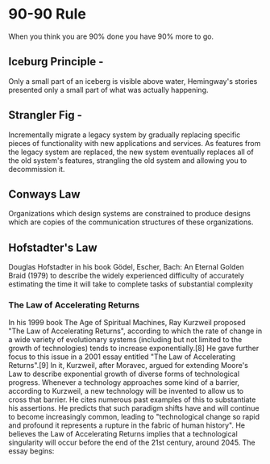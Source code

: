# 90-90 Rule 
When you think you are 90% done you have 90% more to go.

## Iceburg Principle - 
Only a small part of an iceberg is visible above water, Hemingway's stories presented only a small part of what was actually happening.

## Strangler Fig - 
Incrementally migrate a legacy system by gradually replacing specific pieces of functionality with new applications and services. As features from the legacy system are replaced, the new system eventually replaces all of the old system's features, strangling the old system and allowing you to decommission it.

## Conways Law
Organizations which design systems are constrained to produce designs which are copies of the communication structures of these organizations.




## Hofstadter's Law
 Douglas Hofstadter in his book Gödel, Escher, Bach: An Eternal Golden Braid (1979) to describe the widely experienced difficulty of accurately estimating the time it will take to complete tasks of substantial complexity


### The Law of Accelerating Returns
In his 1999 book The Age of Spiritual Machines, Ray Kurzweil proposed "The Law of Accelerating Returns", according to which the rate of change in a wide variety of evolutionary systems (including but not limited to the growth of technologies) tends to increase exponentially.[8] He gave further focus to this issue in a 2001 essay entitled "The Law of Accelerating Returns".[9] In it, Kurzweil, after Moravec, argued for extending Moore's Law to describe exponential growth of diverse forms of technological progress. Whenever a technology approaches some kind of a barrier, according to Kurzweil, a new technology will be invented to allow us to cross that barrier. He cites numerous past examples of this to substantiate his assertions. He predicts that such paradigm shifts have and will continue to become increasingly common, leading to "technological change so rapid and profound it represents a rupture in the fabric of human history". He believes the Law of Accelerating Returns implies that a technological singularity will occur before the end of the 21st century, around 2045. The essay begins:
